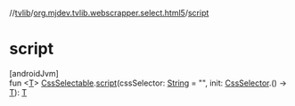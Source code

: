 //[tvlib](../../index.md)/[org.mjdev.tvlib.webscrapper.select.html5](index.md)/[script](script.md)

# script

[androidJvm]\
fun &lt;[T](script.md)&gt; [CssSelectable](../org.mjdev.tvlib.webscrapper.select/-css-selectable/index.md).[script](script.md)(cssSelector: [String](https://kotlinlang.org/api/latest/jvm/stdlib/kotlin/-string/index.html) = &quot;&quot;, init: [CssSelector](../org.mjdev.tvlib.webscrapper.select/-css-selector/index.md).() -&gt; [T](script.md)): [T](script.md)
